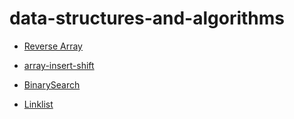 # data-structures-and-algorithms

- [Reverse Array](Reverse-Array/readme.md)

- [array-insert-shift](array-insert-shift/readme.md)

- [BinarySearch](BinarySearch/readme.md)

- [Linklist](Linklist/README.md)

